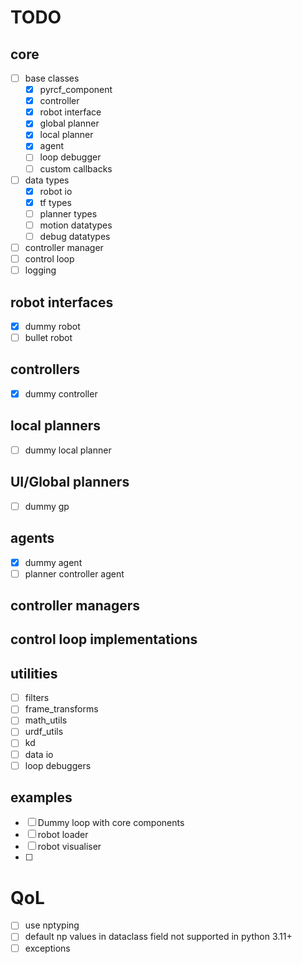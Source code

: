 # TODO

## core

- [ ] base classes
    - [x] pyrcf_component
    - [x] controller
    - [x] robot interface
    - [x] global planner
    - [x] local planner
    - [x] agent
    - [ ] loop debugger
    - [ ] custom callbacks
- [ ] data types
    - [x] robot io
    - [x] tf types
    - [ ] planner types
    - [ ] motion datatypes
    - [ ] debug datatypes
- [ ] controller manager
- [ ] control loop
- [ ] logging

## robot interfaces

- [x] dummy robot
- [ ] bullet robot

## controllers

- [x] dummy controller

## local planners

- [ ] dummy local planner

## UI/Global planners

- [ ] dummy gp

## agents

- [x] dummy agent
- [ ] planner controller agent

## controller managers

## control loop implementations

## utilities

- [ ] filters
- [ ] frame_transforms
- [ ] math_utils
- [ ] urdf_utils
- [ ] kd
- [ ] data io
- [ ] loop debuggers

## examples
- [ ] Dummy loop with core components
- [ ] robot loader
- [ ] robot visualiser
- [ ] 


# QoL

- [ ] use nptyping
- [ ] default np values in dataclass field not supported in python 3.11+
- [ ] exceptions